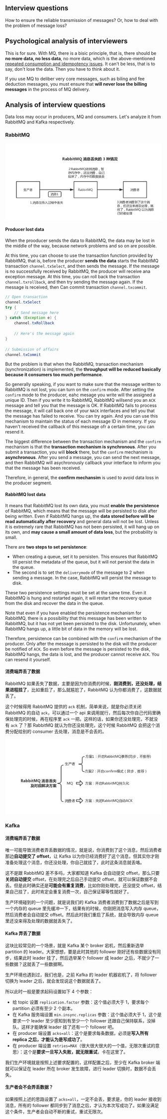 ## Interview questions
How to ensure the reliable transmission of messages? Or, how to deal with the problem of message loss?

## Psychological analysis of interviewers
This is for sure. With MQ, there is a bisic principle, that is, there should be **no more data, no less data**, no more data, which is the above-mentioned [repeated consumption and idempotency issues](/docs/high-concurrency/how-to-ensure-that-messages-are-not-repeatedly-consumed.md). It can't be less, that is to say, don't lose the data. Then you have to think about it.

If you use MQ to deliber very core messages, such as biling and fee deduction messages, you must ensure that **will never lose the billing messages** in the process of MQ delivery.

## Analysis of interview questions
Data loss may occur in producers, MQ and consumers. Let's analyze it from RabbitMQ and Kafka respectively.

### RabbitMQ
![rabbitmq-message-lose](/images/rabbitmq-message-lose.png)

#### Producer lost data

When the prooducer sends the data to RabbitMQ, the data may be lost in the middle of the way, because network problems and so on are possible.

At this time, you can choose to use the transaction function provided by RabbitMQ, that is, before the producer **sends the data** starts the RabbitMQ transaction `channel.txSelect`, and then sends the message. If the message is no successfully received by RabbitMQ, the producer will receive ana exception message. At this time, you can roll back the transaction `channel.txrollback`, and then try sending the message again. If the message is received, then Can commit transaction `channel.txcommit`.

```java
// Open transaction
channel.txSelect
try {
    // Send message here
} catch (Exception e) {
    channel.txRollback

    // Here's the message again
}

// Submission of affairs
channel.txCommit
```

But the problem is that when the RabbitMQ, transaction mechanism (synchronization) is implemented, the **throughput will be reduced basically because it consumers too much performance**.

So generally speaking, if you want to make sure that the message written to RabbitMQ is not lost, you can turn on the `confirm` mode. After setting the `confirm` mode to the producer, eahc mesage you write will the assigned a unique ID. Then if you write it to RabbitMQ, RabbitMQ willsend you an `ACK` message and tell you that the message is OK. If RabbitMQ fails to process the message, it will call back one of your `NACK` interfaces and tell you that the message has failed to receive. You can try again. And you can use this mechanism to maintain the status of each message ID in memeory. If you haven't received the callback of this message ofr a certain time, you can resend it.

The biggest difference between the transaction mechanism and the `confirm` mechanism is that the **transaction mechanism is synchronous**. After you submit a transaction, you will **block** there, but the `confirm` mechanism is **asynchronous**. After you send a message, you can send the next message, and then RabbitMQ will asychronously callback your interface to inform you that the message has been received.

Therefore, in general, the **confirm mechansim** is used to avoid data loss in the producer segment.

#### RabbitMQ lost data
It means that RabbitMQ lost its own data, you must **enable the persistence** of RabbitMQ, which means that the message will be persisted to disk after being written. Even if RabbitMQ hangs up, the **data stored before will be read automatically after recovery** and general data will not be lost. Unless it is extremely rare that RabbitMQ has not been persisted, it will hang up on its own, and **may cause a small amount of data loss**, but the probability is small.

There are **two steps to set persistence**:

- When creating a queue, set it to persisten.
This ensures that RabbitMQ till persist the metadata of the queue, but it will not persist the data in the queue.
- The second is to set the `deliverymode` of the message to 2 when sending a message.
In the case, RabbitMQ will persist the message to disk.

These two persistence settings must be set at the same time. Even it RabbitMQ is hung and restarted again, it will restart the recovery queue from the disk and recover the data in the queue.

Note that even if you have enabled the persistence mechanism for RabbitMQ, there is a possibility that this message has been written to RabbitMQ, but it has not yet been persisted to the disk. Unfortunately, when RabbitMQ hangs up, a little bit of data in the memory will be lost.

Therefore, persistence can be combined with the `confirm` mechanism of the producer. Only after the message is persisted to the disk will the producer be notified of `ACK`. So even before the message is persisted to the disk, RabbitMQ hangs, the data is lost, and the producer cannot receive `ACK`. You can resend it yourself.

#### 消费端弄丢了数据
RabbitMQ 如果丢失了数据，主要是因为你消费的时候，**刚消费到，还没处理，结果进程挂了**，比如重启了，那么就尴尬了，RabbitMQ 认为你都消费了，这数据就丢了。

这个时候得用 RabbitMQ 提供的 `ack` 机制，简单来说，就是你必须关闭 RabbitMQ 的自动 `ack`，可以通过一个 api 来调用就行，然后每次你自己代码里确保处理完的时候，再在程序里 `ack` 一把。这样的话，如果你还没处理完，不就没有 `ack` 了？那 RabbitMQ 就认为你还没处理完，这个时候 RabbitMQ 会把这个消费分配给别的 consumer 去处理，消息是不会丢的。

![rabbitmq-message-lose-solution](/images/rabbitmq-message-lose-solution.png)

### Kafka

#### 消费端弄丢了数据
唯一可能导致消费者弄丢数据的情况，就是说，你消费到了这个消息，然后消费者那边**自动提交了 offset**，让 Kafka 以为你已经消费好了这个消息，但其实你才刚准备处理这个消息，你还没处理，你自己就挂了，此时这条消息就丢咯。

这不是跟 RabbitMQ 差不多吗，大家都知道 Kafka 会自动提交 offset，那么只要**关闭自动提交** offset，在处理完之后自己手动提交 offset，就可以保证数据不会丢。但是此时确实还是**可能会有重复消费**，比如你刚处理完，还没提交 offset，结果自己挂了，此时肯定会重复消费一次，自己保证幂等性就好了。

生产环境碰到的一个问题，就是说我们的 Kafka 消费者消费到了数据之后是写到一个内存的 queue 里先缓冲一下，结果有的时候，你刚把消息写入内存 queue，然后消费者会自动提交 offset。然后此时我们重启了系统，就会导致内存 queue 里还没来得及处理的数据就丢失了。

#### Kafka 弄丢了数据

这块比较常见的一个场景，就是 Kafka 某个 broker 宕机，然后重新选举 partition 的 leader。大家想想，要是此时其他的 follower 刚好还有些数据没有同步，结果此时 leader 挂了，然后选举某个 follower 成 leader 之后，不就少了一些数据？这就丢了一些数据啊。

生产环境也遇到过，我们也是，之前 Kafka 的 leader 机器宕机了，将 follower 切换为 leader 之后，就会发现说这个数据就丢了。

所以此时一般是要求起码设置如下 4 个参数：

- 给 topic 设置 `replication.factor` 参数：这个值必须大于 1，要求每个 partition 必须有至少 2 个副本。
- 在 Kafka 服务端设置 `min.insync.replicas` 参数：这个值必须大于 1，这个是要求一个 leader 至少感知到有至少一个 follower 还跟自己保持联系，没掉队，这样才能确保 leader 挂了还有一个 follower 吧。
- 在 producer 端设置 `acks=all`：这个是要求每条数据，必须是**写入所有 replica 之后，才能认为是写成功了**。
- 在 producer 端设置 `retries=MAX`（很大很大很大的一个值，无限次重试的意思）：这个是**要求一旦写入失败，就无限重试**，卡在这里了。

我们生产环境就是按照上述要求配置的，这样配置之后，至少在 Kafka broker 端就可以保证在 leader 所在 broker 发生故障，进行 leader 切换时，数据不会丢失。

#### 生产者会不会弄丢数据？
如果按照上述的思路设置了 `acks=all`，一定不会丢，要求是，你的 leader 接收到消息，所有的 follower 都同步到了消息之后，才认为本次写成功了。如果没满足这个条件，生产者会自动不断的重试，重试无限次。
